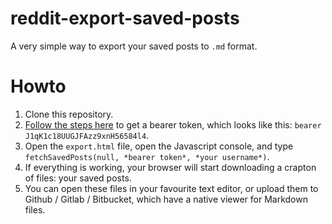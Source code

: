 # reddit-export-saved-posts
A very simple way to export your saved posts to `.md` format.

# Howto

1. Clone this repository.
2. [Follow the steps here](https://github.com/reddit/reddit/wiki/OAuth2-Quick-Start-Example) to get a bearer token, which looks like this: `bearer J1qK1c18UUGJFAzz9xnH56584l4`.
3. Open the `export.html` file, open the Javascript console, and type `fetchSavedPosts(null, *bearer token*, *your username*)`.
4. If everything is working, your browser will start downloading a crapton of files: your saved posts.
5. You can open these files in your favourite text editor, or upload them to Github / Gitlab / Bitbucket, which have a native viewer for Markdown files.
